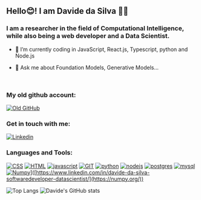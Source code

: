 ## Hello😊! I am Davide da Silva 🖐🏼

<!-- I am engaged in research within the Computational Intelligence field, while also being a web developer and having a Data Scientist. -->
### I am a researcher in the field of Computational Intelligence, while also being a web developer and a Data Scientist.

- 🌱 I’m currently coding in JavaScript, React.js, Typescript, python and Node.js

- 💬 Ask me about Foundation Models, Generative Models...
<br />

### My old github account:

[![Old GitHub](https://img.shields.io/badge/GitHub-100000?style=for-the-badge&logo=github&logoColor=white)](https://github.com/davideclode)

### Get in touch with me:

[![Linkedin](https://img.shields.io/badge/LinkedIn-0077B5?style=for-the-badge&logo=linkedin&logoColor=white)](https://www.linkedin.com/in/davide-da-silva-softwaredeveloper-datascientist/)

### Languages and Tools:

[![CSS](https://img.shields.io/badge/CSS-239120?&style=for-the-badge&logo=css3&logoColor=white)](https://www.w3schools.com/css/)  [![HTML](https://img.shields.io/badge/HTML-239120?style=for-the-badge&logo=html5&logoColor=white)](https://www.w3schools.com/css/) [![javascript](https://img.shields.io/badge/JavaScript-F7DF1E?style=for-the-badge&logo=javascript&logoColor=black)](https://developer.mozilla.org/en-US/docs/Web/JavaScript) [![GIT](	https://img.shields.io/badge/GIT-E44C30?style=for-the-badge&logo=git&logoColor=white)](https://git-scm.com/)  [![python](https://img.shields.io/badge/Python-3776AB?style=for-the-badge&logo=python&logoColor=white)](https://www.google.com.br/url?sa=t&rct=j&q=&esrc=s&source=web&cd=&cad=rja&uact=8&ved=2ahUKEwi3s5-qg6CGAxWEBrkGHRItACAQFnoECBAQAQ&url=https%3A%2F%2Fwww.python.org%2F&usg=AOvVaw0QREvGsjwHKp2GtoYvs1JH&opi=89978449) [![nodejs](https://img.shields.io/badge/Node.js-43853D?style=for-the-badge&logo=node.js&logoColor=white)](https://nodejs.org/) [![postgres](https://img.shields.io/badge/PostgreSQL-316192?style=for-the-badge&logo=postgresql&logoColor=white)](https://www.postgresql.org/)  [![mysql](https://img.shields.io/badge/MySQL-005C84?style=for-the-badge&logo=mysql&logoColor=white)](https://www.google.com.br/url?sa=t&rct=j&q=&esrc=s&source=web&cd=&cad=rja&uact=8&ved=2ahUKEwiyh9ecg6CGAxUaBrkGHZl3C0cQFnoECAcQAQ&url=https%3A%2F%2Fwww.mysql.com%2F&usg=AOvVaw20c6IrMAtNC1A9NZPsDpWW&opi=89978449) [![Numpy]([https://img.shields.io/badge/LinkedIn-0077B5?style=for-the-badge&logo=linkedin&logoColor=white)](https://numpy.org/)]([https://www.linkedin.com/in/davide-da-silva-softwaredeveloper-datascientist/](https://numpy.org/))

<!-- [![tensorfow](https://img.shields.io/badge/TensorFlow-FF6F00?style=for-the-badge&logo=tensorflow&logoColor=white)]() -->
<!--[![C](https://img.shields.io/badge/C-00599C?style=for-the-badge&logo=c&logoColor=white)]() -->
<!--[![C++](https://img.shields.io/badge/C%2B%2B-00599C?style=for-the-badge&logo=c%2B%2B&logoColor=white)]() -->

<!-- Linguagens mais usadas e Status de Github -->
<!-- ![Top Langs](https://github-readme-stats.vercel.app/api/top-langs/?username=DavideDaSilva&layout=compact) ![Davide's GitHub stats](https://github-readme-stats.vercel.app/api?username=DavideDaSilva&show_icons=true&theme=radical) -->
![Top Langs](https://github-readme-stats.vercel.app/api/top-langs/?username=DavideDaSilva&layout=compact) ![Davide's GitHub stats](https://github-readme-stats.vercel.app/api?username=DavideDaSilva&show_icons=true&theme=radical)


<!-- [![jquery](https://img.shields.io/badge/jQuery-0769AD?style=for-the-badge&logo=jquery&logoColor=white)]() -->

<!--
**DavideDaSilva/DavideDaSilva** is a ✨ _special_ ✨ repository because its `README.md` (this file) appears on your GitHub profile.

Here are some ideas to get you started:

- 🔭 I’m currently working on ...
- 🌱 I’m currently learning ...
- 👯 I’m looking to collaborate on ...
- 🤔 I’m looking for help with ...
- 💬 Ask me about Generative Models...
- 📫 How to reach me: ...
- 😄 Pronouns: ...
- ⚡ Fun fact: ...
-->
